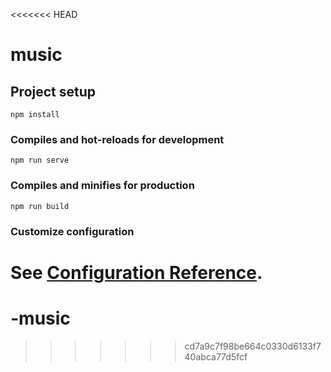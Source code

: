<<<<<<< HEAD
# music

## Project setup
```
npm install
```

### Compiles and hot-reloads for development
```
npm run serve
```

### Compiles and minifies for production
```
npm run build
```

### Customize configuration
See [Configuration Reference](https://cli.vuejs.org/config/).
=======
# -music
>>>>>>> cd7a9c7f98be664c0330d6133f740abca77d5fcf
